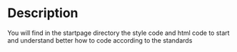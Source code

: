 <h1>Description</h1>
<p>
You will find in the startpage directory the style code and html code to start and understand better how to code according to the standards</p>
